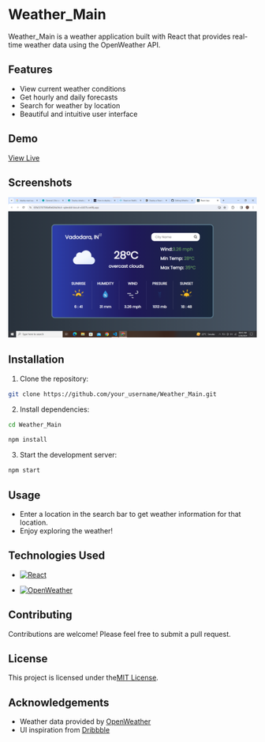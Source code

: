 
# Weather_Main

Weather_Main is a weather application built with React that provides real-time weather data using the OpenWeather API.
## Features

- View current weather conditions
- Get hourly and daily forecasts
- Search for weather by location
- Beautiful and intuitive user interface

## Demo

[View Live](https://65fa53767590af0e824a54cd--splendid-biscuit-e3d37b.netlify.app/)

## Screenshots

![Screenshot 1](public/assets/Ss1.png)
## Installation

1. Clone the repository:

```bash
git clone https://github.com/your_username/Weather_Main.git
```

2. Install dependencies:

```bash
cd Weather_Main
```

```bash
npm install
```

3. Start the development server:

```bash
npm start
```

## Usage

- Enter a location in the search bar to get weather information for that location.
- Enjoy exploring the weather!

## Technologies Used

- [![React](https://img.shields.io/badge/React-v17.0.2-blue.svg)](https://reactjs.org/)

- [![OpenWeather](https://img.shields.io/badge/Weather%20data-OpenWeather-yellow)](https://openweathermap.org/)


## Contributing

Contributions are welcome! Please feel free to submit a pull request.

## License

This project is licensed under the[MIT License](https://opensource.org/licenses/MIT).

## Acknowledgements

- Weather data provided by [OpenWeather](https://openweathermap.org/)
- UI inspiration from [Dribbble](https://dribbble.com/)
